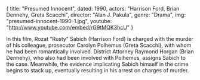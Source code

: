 {
  title: "Presumed Innocent",
  dated: 1990,
  actors: "Harrison Ford, Brian Dennehy, Greta Scacchi",
  director: "Alan J. Pakula",
  genre: "Drama",
  img: "presumed-innocent-1990-1.jpg",
  youtube: "http://www.youtube.com/embed/rG9tMQK3hcU"
}

In this film, Rozat “Rusty” Sabich (Harrison Ford) is charged with the murder of his colleague, prosecutor Carolyn Polhemus (Greta Scacchi), with whom he had been romantically involved. District Attorney Raymond Horgan (Brian Dennehy), who also had been involved with Polhemus, assigns Sabich to the case. Meanwhile, the evidence implicating Sabich himself in the crime begins to stack up, eventually resulting in his arrest on charges of murder.